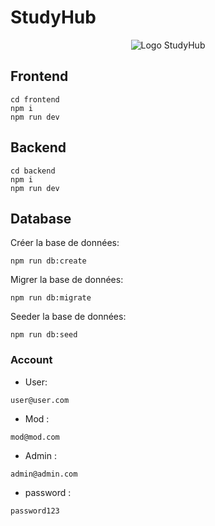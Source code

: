 # StudyHub

<p align="center">
  <img src="./frontend/public/favicon.ico" alt="Logo StudyHub">
</p>

## Frontend

```
cd frontend
npm i
npm run dev
```

## Backend

```
cd backend
npm i
npm run dev
```

## Database

Créer la base de données:

```
npm run db:create
```

Migrer la base de données:

```
npm run db:migrate
```

Seeder la base de données:

```
npm run db:seed
```

### Account

- User:

```
user@user.com
```

- Mod :

```
mod@mod.com
```

- Admin :

```
admin@admin.com
```

- password :

```
password123
```

